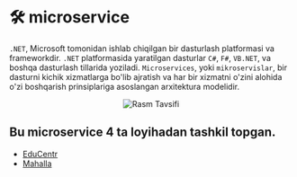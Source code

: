 # 🛠️ microservice
`.NET`, Microsoft tomonidan ishlab chiqilgan bir dasturlash platformasi va frameworkdir. `.NET` platformasida yaratilgan dasturlar `C#`, `F#`, `VB.NET`, va boshqa dasturlash tillarida yoziladi. `Microservices`, yoki `mikroservislar`, bir dasturni kichik xizmatlarga bo'lib ajratish va har bir xizmatni o'zini alohida o'zi boshqarish prinsiplariga asoslangan arxitektura modelidir.

<p align="center">
  <img src="https://www.c-sharpcorner.com/article/microservice-using-asp-net-core/Images/Microservice%20Using%20ASP.NET%20Core.png" alt="Rasm Tavsifi">
</p>

## Bu microservice 4 ta loyihadan tashkil topgan.

 - [EduCentr](https://github.com/BoburTurgunboyev/MircoServiceExam/tree/master/src/EduCentr)
 - [Mahalla](https://github.com/BoburTurgunboyev/MircoServiceExam/tree/master/src/Mahalla)





